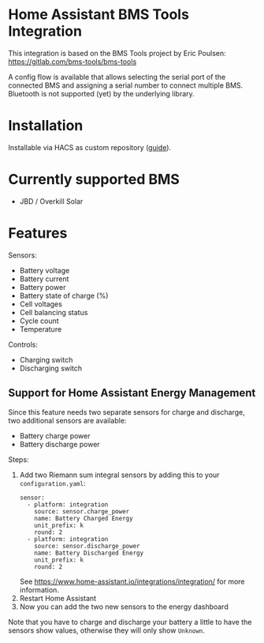 # Home Assistant BMS Tools Integration
This integration is based on the BMS Tools project by Eric Poulsen: https://gitlab.com/bms-tools/bms-tools

A config flow is available that allows selecting the serial port of the connected BMS and assigning a serial number to connect multiple BMS.<br>
Bluetooth is not supported (yet) by the underlying library.

# Installation
Installable via HACS as custom repository ([guide](https://codingcyclist.medium.com/how-to-install-any-custom-component-from-github-in-less-than-5-minutes-ad84e6dc56ff)).

# Currently supported BMS
- JBD / Overkill Solar

# Features

Sensors:
- Battery voltage
- Battery current
- Battery power
- Battery state of charge (%)
- Cell voltages
- Cell balancing status
- Cycle count
- Temperature

Controls:
- Charging switch
- Discharging switch

## Support for Home Assistant Energy Management
Since this feature needs two separate sensors for charge and discharge, two additional sensors are available:
- Battery charge power
- Battery discharge power

Steps:
1.  Add two Riemann sum integral sensors by adding this to your `configuration.yaml`:
    ```
    sensor:
      - platform: integration
        source: sensor.charge_power
        name: Battery Charged Energy
        unit_prefix: k
        round: 2
      - platform: integration
        source: sensor.discharge_power
        name: Battery Discharged Energy
        unit_prefix: k
        round: 2
    ```
    See https://www.home-assistant.io/integrations/integration/ for more information.
2. Restart Home Assistant
3. Now you can add the two new sensors to the energy dashboard

Note that you have to charge and discharge your battery a little to have the sensors show values, otherwise they will only show `Unknown`.